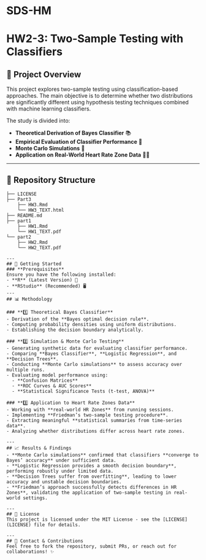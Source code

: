 # SDS-HM
# HW2-3: Two-Sample Testing with Classifiers

## 📌 Project Overview
This project explores two-sample testing using classification-based approaches. The main objective is to determine whether two distributions are significantly different using hypothesis testing techniques combined with machine learning classifiers.

The study is divided into:
- **Theoretical Derivation of Bayes Classifier** 📚
- **Empirical Evaluation of Classifier Performance** 🧪
- **Monte Carlo Simulations** 🎲
- **Application on Real-World Heart Rate Zone Data** 🏃‍♂️

---
## 📂 Repository Structure
```
├── LICENSE
├── Part3 
    ├── HW3.Rmd
    └── HW3_TEXT.html
├── README.md
├── part1
    ├── HW1.Rmd
    └── HW1_TEXT.pdf
└── part2
    ├── HW2.Rmd
    └── HW2_TEXT.pdf

---
## 🚀 Getting Started
### **Prerequisites**
Ensure you have the following installed:
- **R** (Latest Version) 🔢
- **RStudio** (Recommended) 🖥️
---
## 📊 Methodology

### **1️⃣ Theoretical Bayes Classifier**
- Derivation of the **Bayes optimal decision rule**.
- Computing probability densities using uniform distributions.
- Establishing the decision boundary analytically.

### **2️⃣ Simulation & Monte Carlo Testing**
- Generating synthetic data for evaluating classifier performance.
- Comparing **Bayes Classifier**, **Logistic Regression**, and **Decision Trees**.
- Conducting **Monte Carlo simulations** to assess accuracy over multiple runs.
- Evaluating model performance using:
  - **Confusion Matrices**
  - **ROC Curves & AUC Scores**
  - **Statistical Significance Tests (t-test, ANOVA)**

### **3️⃣ Application to Heart Rate Zones Data**
- Working with **real-world HR Zones** from running sessions.
- Implementing **Friedman’s two-sample testing procedure**.
- Extracting meaningful **statistical summaries from time-series data**.
- Analyzing whether distributions differ across heart rate zones.

---
## 📈 Results & Findings
- **Monte Carlo simulations** confirmed that classifiers **converge to Bayes’ accuracy** under sufficient data.
- **Logistic Regression provides a smooth decision boundary**, performing robustly under limited data.
- **Decision Trees suffer from overfitting**, leading to lower accuracy and unstable decision boundaries.
- **Friedman’s approach successfully detects differences in HR Zones**, validating the application of two-sample testing in real-world settings.

---
## 📜 License
This project is licensed under the MIT License - see the [LICENSE](LICENSE) file for details.

---
## 📧 Contact & Contributions
Feel free to fork the repository, submit PRs, or reach out for collaborations! ✨

